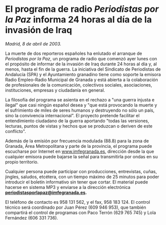 # El programa de radio *Periodistas por la Paz* informa 24 horas al día de la invasión de Iraq

*Madrid, 8 de abril de 2003.*

La muerte de dos reporteros españoles ha enlutado el arranque de *Periodistas por la Paz*, un programa de radio que comenzó ayer lunes con el propósito de informar de la invasión de Iraq durante 24 horas al día y, al menos, hasta el fin de la guerra. La iniciativa del Sindicato de Periodistas de Andalucía (SPA) y el Ayuntamiento granadino tiene como soporte la emisora Radio Empleo-Radio Municipal de Granada y está abierta a la colaboración de profesionales de la comunicación, colectivos sociales, asociaciones, instituciones, empresas y ciudadanía en general.

La filosofía del programa se asienta en el rechazo a "una guerra injusta e ilegal" que casi ningún español desea y "que está provocando la muerte y el sufrimiento de miles de seres humanos y destruyendo no sólo un país, sino la convivencia internacional". El proyecto pretende facilitar el entendimiento ciudadano de la guerra aportando "todas las versiones, lecturas, puntos de vistas y hechos que se produzcan o deriven de este conflicto".

Además de la emisión por frecuencia modulada (88.8) para la zona de Granada, Área Metropolitana y parte de la provincia, el programa puede escucharse por Internet en www.imfegranada.es, dirección desde la que cualquier emisora puede bajarse la señal para transmitirla por ondas en su propio territorio.

Cualquier persona puede participar con producciones, entrevistas, cuñas, jingles, saludos, etcétera, con un tiempo máximo de 25 minutos para poder introducir el boletín informativo sin tener que cortar. El material puede hacerse en sistema MP3 y enviarse a la dirección electrónica **periodistasporlapaz@imfegranada.es.**

El teléfono de contacto es 958 131 562, y el fax, 958 183 124. El control técnico será coordinado por Juan Pérez (609 946 953), que también compartirá el control de programas con Paco Terrón (629 765 745) y Lola Fernández (606 331 736).
